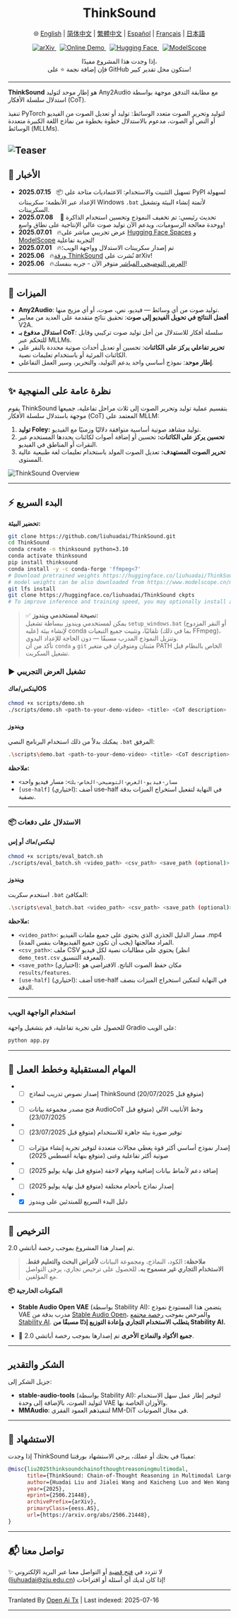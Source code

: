 <h1 align="center">ThinkSound</h1>

<p align="center">
  🌐
  <a href="https://openaitx.github.io/view.html?user=FunAudioLLM&project=ThinkSound&lang=en">English</a> |
  <a href="https://openaitx.github.io/view.html?user=FunAudioLLM&project=ThinkSound&lang=zh-CN">简体中文</a> |
  <a href="https://openaitx.github.io/view.html?user=FunAudioLLM&project=ThinkSound&lang=zh-TW">繁體中文</a> |
  <a href="https://openaitx.github.io/view.html?user=FunAudioLLM&project=ThinkSound&lang=es">Español</a> |
  <a href="https://openaitx.github.io/view.html?user=FunAudioLLM&project=ThinkSound&lang=fr">Français</a> |
  <a href="https://openaitx.github.io/view.html?user=FunAudioLLM&project=ThinkSound&lang=ja">日本語</a>
  
</p>

<p align="center">
  <a href="https://arxiv.org/pdf/2506.21448">
    <img src="https://img.shields.io/badge/arXiv-2506.21448-b31b1b.svg" alt="arXiv"/>
  </a>
  &nbsp;
  <a href="https://thinksound-project.github.io/">
    <img src="https://img.shields.io/badge/Online%20Demo-🌐-blue" alt="Online Demo"/>
  </a>
  &nbsp;
  <a href="https://huggingface.co/spaces/FunAudioLLM/ThinkSound">
    <img src="https://img.shields.io/badge/HuggingFace-Spaces-orange?logo=huggingface" alt="Hugging Face"/>
  </a>
  &nbsp;
  <a href="https://modelscope.cn/studios/iic/ThinkSound">
    <img src="https://img.shields.io/badge/ModelScope-在线体验-green" alt="ModelScope"/>
  </a>
</p>

<p align="center">
  إذا وجدت هذا المشروع مفيدًا،<br>
  فإن إضافة نجمة ⭐ على GitHub ستكون محل تقدير كبير!
</p>

---

**ThinkSound** هو إطار موحد لتوليد Any2Audio مع مطابقة التدفق موجهة بواسطة استدلال سلسلة الأفكار (CoT).

تنفيذ PyTorch لتوليد وتحرير الصوت متعدد الوسائط: توليد أو تعديل الصوت من الفيديو أو النص أو الصوت، مدعوم بالاستدلال خطوة بخطوة من نماذج اللغة الكبيرة متعددة الوسائط (MLLMs).

![Teaser](https://raw.githubusercontent.com/FunAudioLLM/ThinkSound/master/assets/figs/fig1_teaser.png)
---

## 📰 الأخبار
- **2025.07.15** &nbsp; 📦 تسهيل التثبيت والاستخدام: الاعتماديات متاحة على PyPI لسهولة الإعداد عبر الأنظمة؛ سكريبتات Windows `.bat` لأتمتة إنشاء البيئة وتشغيل السكريبتات.
- **2025.07.08** &nbsp;  🔧 تحديث رئيسي: تم تخفيف النموذج وتحسين استخدام الذاكرة ووحدة معالجة الرسوميات، ويدعم الآن توليد صوت عالي الإنتاجية على نطاق واسع!
- **2025.07.01** &nbsp; 🔥عرض تجريبي مباشر على [Hugging Face Spaces](https://huggingface.co/spaces/FunAudioLLM/ThinkSound) و [ModelScope](https://modelscope.cn/studios/iic/ThinkSound) لتجربة تفاعلية!
- **2025.07.01** &nbsp; 🔥تم إصدار سكريبتات الاستدلال وواجهة الويب؛ 
- **2025.06** &nbsp; 🔥[ورقة ThinkSound](https://arxiv.org/pdf/2506.21448) نُشرت على arXiv!
- **2025.06** &nbsp; 🔥[العرض التوضيحي المباشر](http://thinksound-project.github.io/) متوفر الآن - جربه بنفسك!

---


## 🚀 الميزات

- **Any2Audio**: توليد صوت من أي وسائط — فيديو، نص، صوت، أو أي مزيج منها.
- **أفضل النتائج في تحويل الفيديو إلى صوت**: تحقيق نتائج متقدمة على العديد من معايير V2A.
- **استدلال مدفوع بـ CoT**: سلسلة أفكار للاستدلال من أجل توليد صوت تركيبي وقابل للتحكم عبر MLLMs.
- **تحرير تفاعلي يركز على الكائنات**: تحسين أو تعديل أحداث صوتية محددة بالنقر على الكائنات المرئية أو باستخدام تعليمات نصية.
- **إطار موحد**: نموذج أساسي واحد يدعم التوليد، والتحرير، وسير العمل التفاعلي.

---

## ✨ نظرة عامة على المنهجية

يقوم ThinkSound بتقسيم عملية توليد وتحرير الصوت إلى ثلاث مراحل تفاعلية، جميعها موجهة باستدلال سلسلة الأفكار (CoT) المعتمد على MLLM:

1. **توليد Foley:** توليد مشاهد صوتية أساسية متوافقة دلاليًا وزمنيًا مع الفيديو.
2. **تحسين يركز على الكائنات:** تحسين أو إضافة أصوات لكائنات يحددها المستخدم عبر النقرات أو المناطق في الفيديو.
3. **تحرير الصوت المستهدف:** تعديل الصوت المولد باستخدام تعليمات لغة طبيعية عالية المستوى.

![ThinkSound Overview](https://raw.githubusercontent.com/FunAudioLLM/ThinkSound/master/assets/figs/fig3_model.png)
<!-- مجموعة بيانات مشروحة على نطاق واسع بـ CoT (**AudioCoT**) تُستخدم لتدريب كل من وحدة الاستدلال ونموذج الصوت الأساسي الموحد.
![AudioCoT Pipeline](https://raw.githubusercontent.com/FunAudioLLM/ThinkSound/master/assets/figs/fig2_dataset.png) -->

---

## ⚡ البدء السريع

**تحضير البيئة:**
```bash
git clone https://github.com/liuhuadai/ThinkSound.git
cd ThinkSound
conda create -n thinksound python=3.10
conda activate thinksound
pip install thinksound
conda install -y -c conda-forge 'ffmpeg<7'
# Download pretrained weights https://huggingface.co/liuhuadai/ThinkSound to Directory ckpts/
# model weights can be also downloaded from https://www.modelscope.cn/models/iic/ThinkSound
git lfs install
git clone https://huggingface.co/liuhuadai/ThinkSound ckpts
# To improve inference and training speed, you may optionally install a FlashAttention backend compatible with your system and PyTorch version.
```
> ✅ **نصيحة لمستخدمي ويندوز:**  
> يمكن لمستخدمي ويندوز ببساطة تشغيل `setup_windows.bat` (أو النقر المزدوج عليه) لإنشاء بيئة conda تلقائيًا، وتثبيت جميع التبعيات (بما في ذلك FFmpeg)، وتنزيل النموذج المدرب مسبقًا — دون الحاجة للإعداد اليدوي.  
> تأكد من أن `conda` و `git` مثبتان ومتوفران في متغير PATH الخاص بالنظام قبل تشغيل السكربت.


### ▶️ تشغيل العرض التجريبي

#### **لينكس/ماكOS**


```bash
chmod +x scripts/demo.sh
./scripts/demo.sh <path-to-your-demo-video> <title> <CoT description> [use-half]
```
#### **ويندوز**

يمكنك بدلاً من ذلك استخدام البرنامج النصي `.bat` المرفق:


```bash
.\scripts\demo.bat <path-to-your-demo-video> <title> <CoT description> [use-half]
```
**ملاحظة:**

* `<مسار-فيديو-العرض-التوضيحي-الخاص-بك>`: مسار فيديو واحد
* `[use-half]` (اختياري): أضف use-half في النهاية لتفعيل استخراج الميزات بدقة نصفية.

---

### 📦 الاستدلال على دفعات

#### **لينكس/ماك أو إس**


```bash
chmod +x scripts/eval_batch.sh
./scripts/eval_batch.sh <video_path> <csv_path> <save_path (optional)> [use-half]
```
#### **ويندوز**

استخدم سكربت `.bat` المكافئ:


```bash
.\scripts\eval_batch.bat <video_path> <csv_path> <save_path (optional)> [use-half]
```
**ملاحظة:**

* `<video_path>`: مسار الدليل الجذري الذي يحتوي على جميع ملفات الفيديو .mp4 المراد معالجتها (يجب أن تكون جميع الفيديوهات بنفس المدة).
* `<csv_path>`: ملف CSV يحتوي على مطالبات نصية لكل فيديو (انظر `demo_test.csv` لمعرفة التنسيق).
* `<save_path>` (اختياري): مكان حفظ الصوت الناتج. الافتراضي هو `results/features`.
* `[use-half]` (اختياري): أضف use-half في النهاية لتمكين استخراج الميزات بنصف الدقة.

---


### استخدام الواجهة الويب

للحصول على تجربة تفاعلية، قم بتشغيل واجهة Gradio على الويب:


```bash
python app.py
```
---

## 📝 المهام المستقبلية وخطط العمل
* - [ ] إصدار نصوص تدريب لنماذج ThinkSound (متوقع قبل 20/07/2025)
* - [ ] فتح مصدر مجموعة بيانات AudioCoT وخط الأنابيب الآلي (متوقع قبل 23/07/2025)
* - [ ] توفير صورة بيئة جاهزة للاستخدام (متوقع قبل 23/07/2025)
* - [ ] إصدار نموذج أساسي أكثر قوة يغطي مجالات متعددة لتوفير تجربة إنشاء مؤثرات صوتية أكثر تفاعلية وغنى (متوقع بنهاية أغسطس 2025)
* - [ ] إضافة دعم لأنماط بيانات إضافية ومهام لاحقة (متوقع قبل نهاية يوليو 2025)
* - [ ] إصدار نماذج بأحجام مختلفة (متوقع قبل نهاية يوليو 2025)
* - [x] دليل البدء السريع للمبتدئين على ويندوز
---


## 📄 الترخيص

تم إصدار هذا المشروع بموجب رخصة أباتشي 2.0.

> **ملاحظة:**
> الكود، النماذج، ومجموعة البيانات **لأغراض البحث والتعليم فقط**.
> **الاستخدام التجاري غير مسموح به.**
> للحصول على ترخيص تجاري، يرجى التواصل مع المؤلفين.

**📦 المكونات الخارجية**

* **Stable Audio Open VAE** (بواسطة Stability AI):
  يتضمن هذا المستودع نموذج VAE مدرب بدقة من [Stable Audio Open](https://huggingface.co/stabilityai/stable-audio-open-1.0/)، والمرخص بموجب [رخصة مجتمع Stability AI](https://raw.githubusercontent.com/FunAudioLLM/ThinkSound/master/./third_party/LICENSE_StabilityAI.md).
  **يتطلب الاستخدام التجاري وإعادة التوزيع إذنًا مسبقًا من Stability AI.**

* 📘 **جميع الأكواد والنماذج الأخرى** تم إصدارها بموجب رخصة أباتشي 2.0.

---

## الشكر والتقدير

جزيل الشكر إلى:

* **stable-audio-tools** (بواسطة Stability AI):
لتوفير إطار عمل سهل الاستخدام لتوليد الصوت، بالإضافة إلى وحدة VAE والأوزان الخاصة بها.
* **MMAudio**:
  لتنفيذهم العمود الفقري MM-DiT في مجال الصوتيات.

---

## 📖 الاستشهاد

إذا وجدت ThinkSound مفيدًا في بحثك أو عملك، يرجى الاستشهاد بورقتنا:


```bibtex
@misc{liu2025thinksoundchainofthoughtreasoningmultimodal,
      title={ThinkSound: Chain-of-Thought Reasoning in Multimodal Large Language Models for Audio Generation and Editing}, 
      author={Huadai Liu and Jialei Wang and Kaicheng Luo and Wen Wang and Qian Chen and Zhou Zhao and Wei Xue},
      year={2025},
      eprint={2506.21448},
      archivePrefix={arXiv},
      primaryClass={eess.AS},
      url={https://arxiv.org/abs/2506.21448}, 
}
```
---

## 📬 تواصل معنا

✨ لا تتردد في [فتح قضية](https://github.com/liuhuadai/ThinkSound/issues) أو التواصل معنا عبر البريد الإلكتروني ([liuhuadai@zju.edu.cn](https://raw.githubusercontent.com/FunAudioLLM/ThinkSound/master/mailto:liuhuadai@zju.edu.cn)) إذا كان لديك أي أسئلة أو اقتراحات!



---

Tranlated By [Open Ai Tx](https://github.com/OpenAiTx/OpenAiTx) | Last indexed: 2025-07-16

---